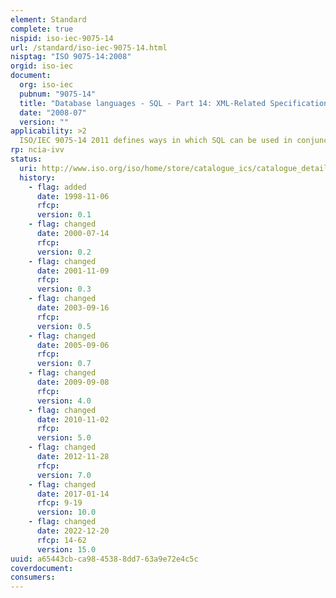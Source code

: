 ```yaml
---
element: Standard
complete: true
nispid: iso-iec-9075-14
url: /standard/iso-iec-9075-14.html
nisptag: "ISO 9075-14:2008"
orgid: iso-iec
document:
  org: iso-iec
  pubnum: "9075-14"
  title: "Database languages - SQL - Part 14: XML-Related Specifications (SQL/XML)"
  date: "2008-07"
  version: ""
applicability: >2
  ISO/IEC 9075-14 2011 defines ways in which SQL can be used in conjunction with XML. It defines ways of importing and storing XML data in an SQL database, manipulating it within the database and publishing both XML and conventional SQL-data in XML form.
rp: ncia-ivv
status:
  uri: http://www.iso.org/iso/home/store/catalogue_ics/catalogue_detail_ics.htm?csnumber=53686
  history: 
    - flag: added
      date: 1998-11-06
      rfcp: 
      version: 0.1
    - flag: changed
      date: 2000-07-14
      rfcp: 
      version: 0.2
    - flag: changed
      date: 2001-11-09
      rfcp: 
      version: 0.3
    - flag: changed
      date: 2003-09-16
      rfcp: 
      version: 0.5
    - flag: changed
      date: 2005-09-06
      rfcp: 
      version: 0.7
    - flag: changed
      date: 2009-09-08
      rfcp: 
      version: 4.0
    - flag: changed
      date: 2010-11-02
      rfcp: 
      version: 5.0
    - flag: changed
      date: 2012-11-28
      rfcp: 
      version: 7.0
    - flag: changed
      date: 2017-01-14
      rfcp: 9-19
      version: 10.0
    - flag: changed
      date: 2022-12-20
      rfcp: 14-62
      version: 15.0
uuid: a65443cb-ca98-4538-8dd7-63a9e72e4c5c
coverdocument:
consumers:
---
```


